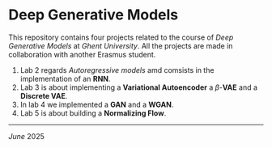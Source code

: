 # Deep Generative Models

This repository contains four projects related to the course of _Deep Generative Models_ at _Ghent University_. All the projects are made in collaboration with another Erasmus student. 

1. Lab 2 regards _Autoregressive models_ amd comsists in the implementation of an **RNN**.
2. Lab 3 is about implementing a **Variational Autoencoder** a $\beta$-**VAE** and a **Discrete VAE**.
3. In lab 4 we implemented a **GAN** and a **WGAN**.
4. Lab 5 is about building a **Normalizing Flow**.

----
_June_ 2025

